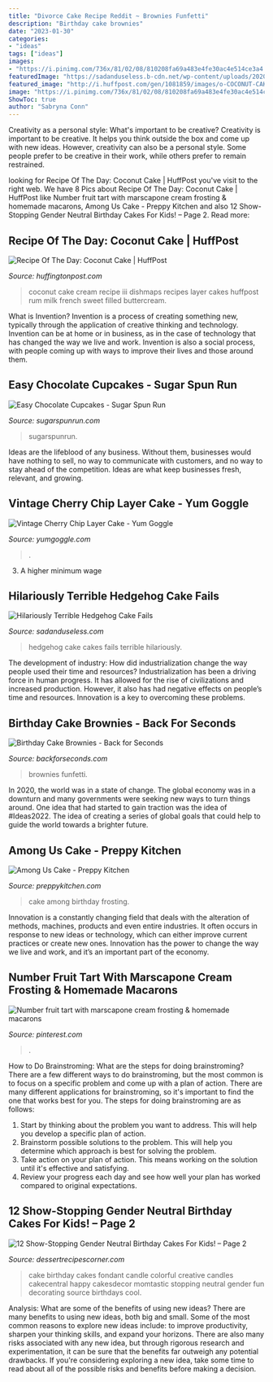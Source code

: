 ```yaml
---
title: "Divorce Cake Recipe Reddit ~ Brownies Funfetti"
description: "Birthday cake brownies"
date: "2023-01-30"
categories:
- "ideas"
tags: ["ideas"]
images:
- "https://i.pinimg.com/736x/81/02/08/810208fa69a483e4fe30ac4e514ce3a4.jpg"
featuredImage: "https://sadanduseless.b-cdn.net/wp-content/uploads/2020/09/hedgehog-fails7.jpg"
featured_image: "http://i.huffpost.com/gen/1081859/images/o-COCONUT-CAKE-RECIPE-CREAM-facebook.jpg"
image: "https://i.pinimg.com/736x/81/02/08/810208fa69a483e4fe30ac4e514ce3a4.jpg"
ShowToc: true
author: "Sabryna Conn"
---
```



Creativity as a personal style: What's important to be creative?
Creativity is important to be creative. It helps you think outside the box and come up with new ideas. However, creativity can also be a personal style. Some people prefer to be creative in their work, while others prefer to remain restrained.

	

		
looking for Recipe Of The Day: Coconut Cake | HuffPost you've visit to the right web. We have 8 Pics about Recipe Of The Day: Coconut Cake | HuffPost like Number fruit tart with marscapone cream frosting &amp; homemade macarons, Among Us Cake - Preppy Kitchen and also 12 Show-Stopping Gender Neutral Birthday Cakes For Kids! – Page 2. Read more:
		
    
## Recipe Of The Day: Coconut Cake | HuffPost

<img loading=lazy src="http://i.huffpost.com/gen/1081859/images/o-COCONUT-CAKE-RECIPE-CREAM-facebook.jpg" onerror="this.onerror=null;this.src='https://tse3.mm.bing.net/th?id=OIP.5j4s1RbC2CFozhWF65DuRQHaE6&amp;pid=15.1';" alt="Recipe Of The Day: Coconut Cake | HuffPost">

_Source: huffingtonpost.com_

>coconut cake cream recipe iii dishmaps recipes layer cakes huffpost rum milk french sweet filled buttercream. 

	

What is Invention?
Invention is a process of creating something new, typically through the application of creative thinking and technology. Invention can be at home or in business, as in the case of technology that has changed the way we live and work. Invention is also a social process, with people coming up with ways to improve their lives and those around them.

    
## Easy Chocolate Cupcakes - Sugar Spun Run

<img loading=lazy src="https://sugarspunrun.com/wp-content/uploads/2016/03/easy-chocolate-cupcakes-1-of-1-15-698x1024.jpg" onerror="this.onerror=null;this.src='https://tse2.mm.bing.net/th?id=OIP.wcQiEUwj6hk7YYX2wx9EAgHaK3&amp;pid=15.1';" alt="Easy Chocolate Cupcakes - Sugar Spun Run">

_Source: sugarspunrun.com_

>sugarspunrun. 

	

Ideas are the lifeblood of any business. Without them, businesses would have nothing to sell, no way to communicate with customers, and no way to stay ahead of the competition. Ideas are what keep businesses fresh, relevant, and growing.

    
## Vintage Cherry Chip Layer Cake - Yum Goggle

<img loading=lazy src="https://i0.wp.com/yumgoggle.com/wp-content/uploads/2017/07/Vintage-Cherry-Chip-Cake-1.jpg?fit=550%2C550&amp;ssl=1" onerror="this.onerror=null;this.src='https://tse4.mm.bing.net/th?id=OIP.BPTacUlTnIvI_z7628D29AHaHa&amp;pid=15.1';" alt="Vintage Cherry Chip Layer Cake - Yum Goggle">

_Source: yumgoggle.com_

>. 

	

3. A higher minimum wage

    
## Hilariously Terrible Hedgehog Cake Fails

<img loading=lazy src="https://sadanduseless.b-cdn.net/wp-content/uploads/2020/09/hedgehog-fails7.jpg" onerror="this.onerror=null;this.src='https://tse2.mm.bing.net/th?id=OIP.NpSJQSswDHnkgVvO4SCoQAHaGw&amp;pid=15.1';" alt="Hilariously Terrible Hedgehog Cake Fails">

_Source: sadanduseless.com_

>hedgehog cake cakes fails terrible hilariously. 

	

The development of industry: How did industrialization change the way people used their time and resources?
Industrialization has been a driving force in human progress. It has allowed for the rise of civilizations and increased production. However, it also has had negative effects on people’s time and resources. Innovation is a key to overcoming these problems.

    
## Birthday Cake Brownies - Back For Seconds

<img loading=lazy src="https://i1.wp.com/backforseconds.com/wp-content/uploads/2015/08/Birthday-Cake-Brownies-FG.jpg?fit=680%2C680&amp;ssl=1" onerror="this.onerror=null;this.src='https://tse1.mm.bing.net/th?id=OIP.3QylbrOx3eTHBiah9w9oZAHaHa&amp;pid=15.1';" alt="Birthday Cake Brownies - Back for Seconds">

_Source: backforseconds.com_

>brownies funfetti. 

	

In 2020, the world was in a state of change. The global economy was in a downturn and many governments were seeking new ways to turn things around. One idea that had started to gain traction was the idea of #Ideas2022. The idea of creating a series of global goals that could help to guide the world towards a brighter future.

    
## Among Us Cake - Preppy Kitchen

<img loading=lazy src="https://preppykitchen.com/wp-content/uploads/2021/02/Among-us-cake-feature.jpg" onerror="this.onerror=null;this.src='https://tse1.mm.bing.net/th?id=OIP.3akAfJrevkO-eN2M5gESXgHaKf&amp;pid=15.1';" alt="Among Us Cake - Preppy Kitchen">

_Source: preppykitchen.com_

>cake among birthday frosting. 

	

Innovation is a constantly changing field that deals with the alteration of methods, machines, products and even entire industries. It often occurs in response to new ideas or technology, which can either improve current practices or create new ones. Innovation has the power to change the way we live and work, and it’s an important part of the economy.

    
## Number Fruit Tart With Marscapone Cream Frosting &amp; Homemade Macarons

<img loading=lazy src="https://i.pinimg.com/736x/81/02/08/810208fa69a483e4fe30ac4e514ce3a4.jpg" onerror="this.onerror=null;this.src='https://tse4.mm.bing.net/th?id=OIP.dIo0gnhW2VMeFhIC9JQq-QHaIR&amp;pid=15.1';" alt="Number fruit tart with marscapone cream frosting &amp; homemade macarons">

_Source: pinterest.com_

>. 

	

How to Do Brainstroming: What are the steps for doing brainstroming?
There are a few different ways to do brainstroming, but the most common is to focus on a specific problem and come up with a plan of action. There are many different applications for brainstroming, so it's important to find the one that works best for you. The steps for doing brainstroming are as follows: 
1. Start by thinking about the problem you want to address. This will help you develop a specific plan of action.
2. Brainstorm possible solutions to the problem. This will help you determine which approach is best for solving the problem.
3. Take action on your plan of action. This means working on the solution until it's effective and satisfying. 
4. Review your progress each day and see how well your plan has worked compared to original expectations.

    
## 12 Show-Stopping Gender Neutral Birthday Cakes For Kids! – Page 2

<img loading=lazy src="http://dessertrecipescorner.com/wp-content/uploads/2015/08/867483ZfK1_colorful-fondant-candle-birthday-cake_900.jpg" onerror="this.onerror=null;this.src='https://tse3.mm.bing.net/th?id=OIP.6HsGKCrerPz2XtkraYLCHwHaLL&amp;pid=15.1';" alt="12 Show-Stopping Gender Neutral Birthday Cakes For Kids! – Page 2">

_Source: dessertrecipescorner.com_

>cake birthday cakes fondant candle colorful creative candles cakecentral happy cakesdecor momtastic stopping neutral gender fun decorating source birthdays cool. 

	

Analysis: What are some of the benefits of using new ideas?
There are many benefits to using new ideas, both big and small. Some of the most common reasons to explore new ideas include: to improve productivity, sharpen your thinking skills, and expand your horizons. There are also many risks associated with any new idea, but through rigorous research and experimentation, it can be sure that the benefits far outweigh any potential drawbacks. If you're considering exploring a new idea, take some time to read about all of the possible risks and benefits before making a decision.

